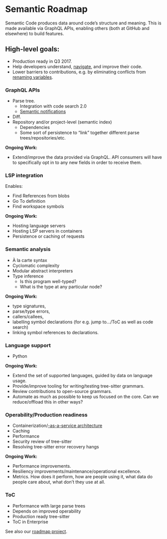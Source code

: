 # Semantic Roadmap

Semantic Code produces data around code’s structure and meaning. This is made available via GraphQL APIs, enabling others (both at GitHub and elsewhere) to build features.


## High-level goals:

- Production ready in Q3 2017.
- Help developers understand, [navigate][], and improve their code.
- Lower barriers to contributions, e.g. by eliminating conflicts from [renaming variables][].


### GraphQL APIs

- Parse tree.
  - Integration with code search 2.0
  - [Semantic notifications](https://github.com/github/semantic-diff/issues/744)
- Diff.
- Repository and/or project-level (semantic index)
  - Dependencies
  - Some sort of persistence to “link” together different parse trees/repositories/etc.

**Ongoing Work:**

- Extend/improve the data provided via GraphQL. API consumers will have to specifically opt in to any new fields in order to receive them.


### LSP integration

Enables:

- Find References from blobs
- Go To definition
- Find workspace symbols

**Ongoing Work:**

- Hosting language servers
- Hosting LSP servers in containers
- Persistence or caching of requests


### Semantic analysis

- À la carte syntax
- Cyclomatic complexity
- Modular abstract interpreters
- Type inference
  - Is this program well-typed?
  - What is the type at any particular node?

**Ongoing Work:**

- type signatures,
- parse/type errors,
- callers/callees,
- labelling symbol declarations (for e.g. jump to…/ToC as well as code search)
- linking symbol references to declarations.


### Language support

- Python

**Ongoing Work:**

- Extend the set of supported languages, guided by data on language usage.
- Provide/improve tooling for writing/testing tree-sitter grammars.
- Review contributions to open-source grammars.
- Automate as much as possible to keep us focused on the core. Can we reduce/offload this in other ways?


### Operability/Production readiness

- Containerization/[-as-a-service architecture](https://github.com/github/semantic-diff/projects/8)
- Caching
- Performance
- Security review of tree-sitter
- Resolving tree-sitter error recovery hangs

**Ongoing Work:**
- Performance improvements.
- Resiliency improvements/maintenance/operational excellence.
- Metrics. How does it perform, how are people using it, what data do people care about, what don’t they use at all.


### ToC

- Performance with large parse trees
- Depends on improved operability
- Production ready tree-sitter
- ToC in Enterprise


See also our [roadmap project][].

[roadmap project]: https://github.com/github/semantic-diff/projects/5
[navigate]: https://github.com/github/semantic-diff/issues/909
[renaming variables]: https://github.com/github/semantic-diff/issues/91
